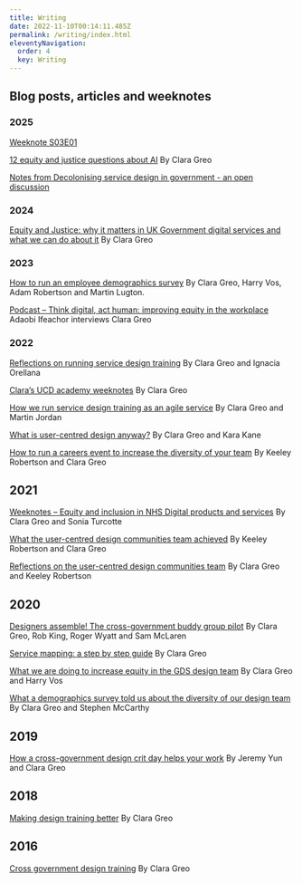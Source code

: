 ```yaml
---
title: Writing
date: 2022-11-10T00:14:11.485Z
permalink: /writing/index.html
eleventyNavigation:
  order: 4
  key: Writing
---
```

## Blog posts, articles and weeknotes

### 2025

[Weeknote S03E01](https://claragreo.com/posts/weeknote-s03e01/) 

[12 equity and justice questions about AI](https://claragreo.com/posts/12-equity-and-justice-questions-about-ai/)
By Clara Greo

[Notes from Decolonising service design in government - an open discussion](https://www.claragreo.com/posts/Notes-from-Decolonising-service-design-in-government:-an-open-discussion/)

### 2﻿024

[Equity and Justice: why it matters in UK Government digital services and what we can do about it](https://www.claragreo.com/posts/equity-and-justice:-why-it-matters-in-uk-government-digital-services-and-what-we-can-do-about-it/)
B﻿y Clara Greo

### 2023

[How to run an employee demographics survey](https://claragreo.com/posts/how-to-run-an-employee-demographics-survey/)
By Clara Greo, Harry Vos, Adam Robertson and Martin Lugton.

[Podcast – Think digital, act human: improving equity in the workplace](https://dfedigital.blog.gov.uk/2023/02/21/podcast-2-ep-5/)
Adaobi Ifeachor interviews Clara Greo

### 2022

[Reflections on running service design training](https://www.claragreo.com/posts/reflections-on-running-service-design-training/)
By Clara Greo and Ignacia Orellana

[Clara’s UCD academy weeknotes](https://docs.google.com/document/d/1BcU3eVhWur_ww8a9P3u_M17HlZQeay-JuhR5zlLwIyQ/edit?usp=sharing)
By Clara Greo

[How we run service design training as an agile service](https://designnotes.blog.gov.uk/2022/04/04/how-we-run-service-design-training-as-an-agile-service/)
By Clara Greo and Martin Jordan

[What is user-centred design anyway?](https://medium.com/@KaraKane_kk/what-is-user-centred-design-anyway-ac9582ddb6c6)
By Clara Greo and Kara Kane

[How to run a careers event to increase the diversity of your team](https://designnotes.blog.gov.uk/2022/01/19/how-to-run-a-careers-event-to-increase-the-diversity-of-your-team/)
By Keeley Robertson and Clara Greo

## 2021

[Weeknotes – Equity and inclusion in NHS Digital products and services](https://docs.google.com/document/d/17xB-HwmySj8RORO9km3uCpiDHoP75HVhUzq6MtWpsho/edit?usp=sharing)
By Clara Greo and Sonia Turcotte

[What the user-centred design communities team achieved](https://designnotes.blog.gov.uk/2021/05/19/what-the-user-centred-design-communities-team-achieved/)
By Keeley Robertson and Clara Greo

[Reflections on the user-centred design communities team](https://designnotes.blog.gov.uk/2021/04/01/reflections-on-the-user-centred-design-communities-team/)
By Clara Greo and Keeley Robertson

## 2020

[Designers assemble! The cross-government buddy group pilot](https://designnotes.blog.gov.uk/2020/12/04/designers-assemble-the-cross-government-buddy-group-pilot/)
By Clara Greo, Rob King, Roger Wyatt and Sam McLaren

[Service mapping: a step by step guide](https://services.blog.gov.uk/2020/09/01/service-mapping-a-step-by-step-guide/)
B﻿y Clara Greo

[What we are doing to increase equity in the GDS design team](https://designnotes.blog.gov.uk/2020/02/22/what-we-are-doing-to-increase-equity-in-the-gds-design-team/)
By Clara Greo and Harry Vos

[What a demographics survey told us about the diversity of our design team](https://designnotes.blog.gov.uk/2020/01/25/what-a-demographics-survey-told-us-about-the-diversity-of-our-design-team/)
By Clara Greo and Stephen McCarthy

## 2019

[How a cross-government design crit day helps your work](https://designnotes.blog.gov.uk/2019/04/08/how-a-cross-government-design-crit-day-helps-your-work/)
By Jeremy Yun and Clara Greo

## 2018

[Making design training better](https://designnotes.blog.gov.uk/2018/03/20/making-design-training-better/)
By Clara Greo

## 2016

[Cross government design training](https://designnotes.blog.gov.uk/2016/03/18/cross-government-design-training/)
By Clara Greo